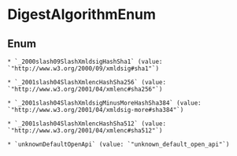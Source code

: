 
# DigestAlgorithmEnum

## Enum


    * `_2000slash09SlashXmldsigHashSha1` (value: `"http://www.w3.org/2000/09/xmldsig#sha1"`)

    * `_2001slash04SlashXmlencHashSha256` (value: `"http://www.w3.org/2001/04/xmlenc#sha256"`)

    * `_2001slash04SlashXmldsigMinusMoreHashSha384` (value: `"http://www.w3.org/2001/04/xmldsig-more#sha384"`)

    * `_2001slash04SlashXmlencHashSha512` (value: `"http://www.w3.org/2001/04/xmlenc#sha512"`)

    * `unknownDefaultOpenApi` (value: `"unknown_default_open_api"`)




